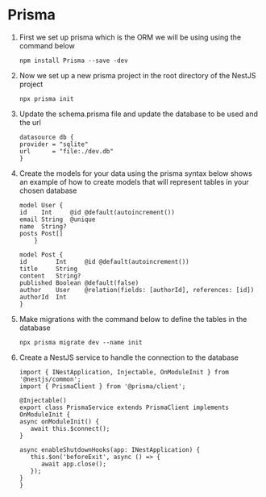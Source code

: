 # Prisma

1. First we set up prisma which is the ORM we will be using using the command below

   ```
   npm install Prisma --save -dev
   ```

2. Now we set up a new prisma project in the root directory of the NestJS project

   ```
   npx prisma init
   ```

3. Update the schema.prisma file and update the database to be used and the url

   ```
   datasource db {
   provider = "sqlite"
   url      = "file:./dev.db"
   }
   ```

4. Create the models for your data using the prisma syntax below shows an example of how to create models that will represent tables in your chosen database

   ```
   model User {
   id    Int     @id @default(autoincrement())
   email String  @unique
   name  String?
   posts Post[]
       }

   model Post {
   id        Int     @id @default(autoincrement())
   title     String
   content   String?
   published Boolean @default(false)
   author    User    @relation(fields: [authorId], references: [id])
   authorId  Int
   }
   ```

5. Make migrations with the command below to define the tables in the database
   ```
   npx prisma migrate dev --name init
   ```
6. Create a NestJS service to handle the connection to the database

   ```
   import { INestApplication, Injectable, OnModuleInit } from '@nestjs/common';
   import { PrismaClient } from '@prisma/client';

   @Injectable()
   export class PrismaService extends PrismaClient implements OnModuleInit {
   async onModuleInit() {
      await this.$connect();
   }

   async enableShutdownHooks(app: INestApplication) {
      this.$on('beforeExit', async () => {
         await app.close();
      });
   }
   }
   ```
